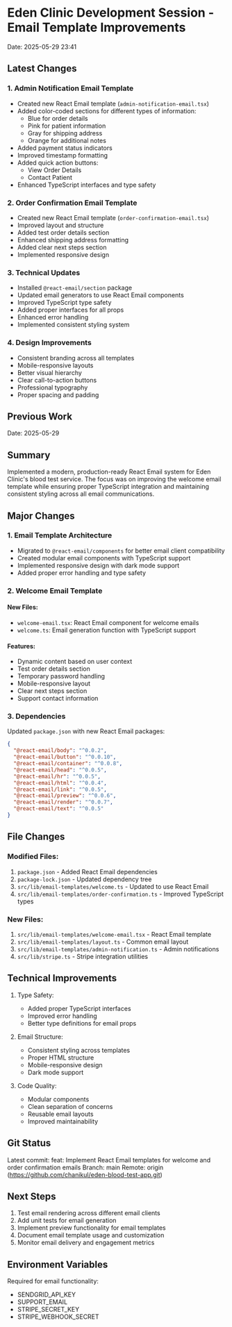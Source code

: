 # Eden Clinic Development Session - Email Template Improvements
Date: 2025-05-29 23:41

## Latest Changes

### 1. Admin Notification Email Template
- Created new React Email template (`admin-notification-email.tsx`)
- Added color-coded sections for different types of information:
  - Blue for order details
  - Pink for patient information
  - Gray for shipping address
  - Orange for additional notes
- Added payment status indicators
- Improved timestamp formatting
- Added quick action buttons:
  - View Order Details
  - Contact Patient
- Enhanced TypeScript interfaces and type safety

### 2. Order Confirmation Email Template
- Created new React Email template (`order-confirmation-email.tsx`)
- Improved layout and structure
- Added test order details section
- Enhanced shipping address formatting
- Added clear next steps section
- Implemented responsive design

### 3. Technical Updates
- Installed `@react-email/section` package
- Updated email generators to use React Email components
- Improved TypeScript type safety
- Added proper interfaces for all props
- Enhanced error handling
- Implemented consistent styling system

### 4. Design Improvements
- Consistent branding across all templates
- Mobile-responsive layouts
- Better visual hierarchy
- Clear call-to-action buttons
- Professional typography
- Proper spacing and padding

## Previous Work
Date: 2025-05-29

## Summary
Implemented a modern, production-ready React Email system for Eden Clinic's blood test service. The focus was on improving the welcome email template while ensuring proper TypeScript integration and maintaining consistent styling across all email communications.

## Major Changes

### 1. Email Template Architecture
- Migrated to `@react-email/components` for better email client compatibility
- Created modular email components with TypeScript support
- Implemented responsive design with dark mode support
- Added proper error handling and type safety

### 2. Welcome Email Template
#### New Files:
- `welcome-email.tsx`: React Email component for welcome emails
- `welcome.ts`: Email generation function with TypeScript support

#### Features:
- Dynamic content based on user context
- Test order details section
- Temporary password handling
- Mobile-responsive layout
- Clear next steps section
- Support contact information

### 3. Dependencies
Updated `package.json` with new React Email packages:
```json
{
  "@react-email/body": "^0.0.2",
  "@react-email/button": "^0.0.10",
  "@react-email/container": "^0.0.8",
  "@react-email/head": "^0.0.5",
  "@react-email/hr": "^0.0.5",
  "@react-email/html": "^0.0.4",
  "@react-email/link": "^0.0.5",
  "@react-email/preview": "^0.0.6",
  "@react-email/render": "^0.0.7",
  "@react-email/text": "^0.0.5"
}
```

## File Changes

### Modified Files:
1. `package.json` - Added React Email dependencies
2. `package-lock.json` - Updated dependency tree
3. `src/lib/email-templates/welcome.ts` - Updated to use React Email
4. `src/lib/email-templates/order-confirmation.ts` - Improved TypeScript types

### New Files:
1. `src/lib/email-templates/welcome-email.tsx` - React Email template
2. `src/lib/email-templates/layout.ts` - Common email layout
3. `src/lib/email-templates/admin-notification.ts` - Admin notifications
4. `src/lib/stripe.ts` - Stripe integration utilities

## Technical Improvements
1. Type Safety:
   - Added proper TypeScript interfaces
   - Improved error handling
   - Better type definitions for email props

2. Email Structure:
   - Consistent styling across templates
   - Proper HTML structure
   - Mobile-responsive design
   - Dark mode support

3. Code Quality:
   - Modular components
   - Clean separation of concerns
   - Reusable email layouts
   - Improved maintainability

## Git Status
Latest commit: feat: Implement React Email templates for welcome and order confirmation emails
Branch: main
Remote: origin (https://github.com/chanikul/eden-blood-test-app.git)

## Next Steps
1. Test email rendering across different email clients
2. Add unit tests for email generation
3. Implement preview functionality for email templates
4. Document email template usage and customization
5. Monitor email delivery and engagement metrics

## Environment Variables
Required for email functionality:
- SENDGRID_API_KEY
- SUPPORT_EMAIL
- STRIPE_SECRET_KEY
- STRIPE_WEBHOOK_SECRET
